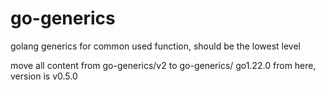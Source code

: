 # go-generics

golang generics for common used function,
should be the lowest level

move all content from go-generics/v2 to go-generics/
go1.22.0
from here, version is v0.5.0